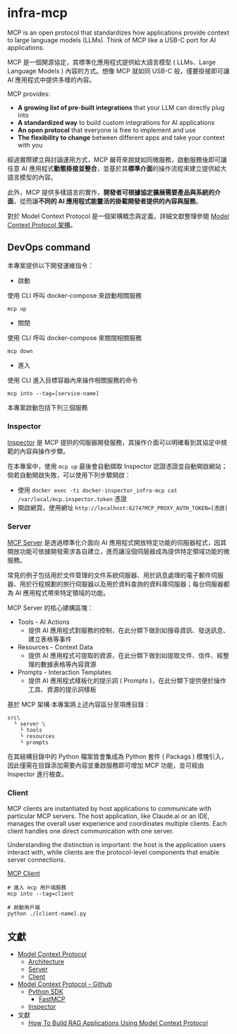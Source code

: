 # infra-mcp

MCP is an open protocol that standardizes how applications provide context to large language models (LLMs). Think of MCP like a USB-C port for AI applications.

MCP 是一個開源協定，其標準化應用程式提供給大語言模型 ( LLMs、Large Language Models ) 內容的方式。想像 MCP 就如同 USB-C 般，僅要掛接即可讓 AI 應用程式中提供多樣的內容。

MCP provides:
+ **A growing list of pre-built integrations** that your LLM can directly plug into
+ **A standardized way** to build custom integrations for AI applications
+ **An open protocol** that everyone is free to implement and use
+ **The flexibility to change** between different apps and take your context with you

經過實際建立與討論運用方式，MCP 嚴苛來說就如同微服務，啟動服務後即可讓任意 AI 應用程式**動態掛接並整合**，並基於其**標準介面**的操作流程來建立提供給大語言模型的內容。

此外，MCP 提供多樣語言的實作，**開發者可根據協定擴展需要產品與系統的介面**，從而讓**不同的 AI 應用程式能靈活的掛載開發者提供的內容與服務**。

對於 Model Context Protocol 是一個架構概念與定義，詳細文獻整理參閱 [Model Context Protocol 架構](./docs/mcp-architecture.md)。

## DevOps command

本專案提供以下開發運維指令：

+ 啟動

使用 CLI 呼叫 docker-compose 來啟動相關服務

```
mcp up
```

+ 關閉

使用 CLI 呼叫 docker-compose 來關閉相關服務

```
mcp down
```

+ 進入

使用 CLI 進入目標容器內來操作相關服務的命令

```
mcp into --tag=[service-name]
```

本專案啟動包括下列三個服務

### Inspector

[Inspector](https://modelcontextprotocol.io/legacy/tools/inspector) 是 MCP 提拱的伺服器開發服務，其操作介面可以明確看到其協定中規範的內容與操作步驟。

在本專案中，使用 ```mcp up``` 最後會自動擷取 Inspector 認證憑證並自動開啟網站；倘若自動開啟失敗，可以使用下列步驟開啟：

+ 使用 ```docker exec -ti docker-inspector_infra-mcp cat /var/local/mcp.inspector.token``` 憑證
+ 開啟網頁，使用網址 ```http://localhost:6274?MCP_PROXY_AUTH_TOKEN=[憑證]```

### Server

[MCP Server](https://modelcontextprotocol.io/docs/learn/server-concepts) 是透過標準化介面向 AI 應用程式開放特定功能的伺服器程式，因其開放功能可依據開發需求各自建立，進而讓沒個伺服器成為提供特定領域功能的微服務。

常見的例子包括用於文件管理的文件系統伺服器、用於訊息處理的電子郵件伺服器、用於行程規劃的旅行伺服器以及用於資料查詢的資料庫伺服器；每台伺服器都為 AI 應用程式帶來特定領域的功能。

MCP Server 的核心建構區塊：

+ Tools - AI Actions
    - 提供 AI 應用程式對服務的控制，在此分類下做到如搜尋資訊、發送訊息、建立表格等事件
+ Resources - Context Data
    - 提供 AI 應用程式可提取的資源，在此分類下做到如提取文件、信件、經整理的數據表格等內容資源
+ Prompts - Interaction Templates
    - 提供 AI 應用程式樣板化的提示詞 ( Prompts )，在此分類下提供便於操作工具、資源的提示詞樣板

基於 MCP 架構‧本專案將上述內容區分至項應目錄：

```
src\
  └ server \
    └ tools
    └ resources
    └ prompts
```

在其結構目錄中的 Python 檔案皆會集成為 Python 套件 ( Packags ) 模塊引入，因此僅需在目錄添加需要內容並重啟服務即可增加 MCP 功能，並可經由 Inspector 進行檢查。

### Client

MCP clients are instantiated by host applications to communicate with particular MCP servers. The host application, like Claude.ai or an IDE, manages the overall user experience and coordinates multiple clients. Each client handles one direct communication with one server.

Understanding the distinction is important: the host is the application users interact with, while clients are the protocol-level components that enable server connections.

[MCP Client](https://modelcontextprotocol.io/docs/learn/server-concepts)

```
# 進入 mcp 用戶端服務
mcp into --tag=client

# 啟動用戶端
python ./[client-name].py
```

## 文獻

+ [Model Context Protocol](https://modelcontextprotocol.io/docs/getting-started/intro/)
    - [Architecture](https://modelcontextprotocol.io/docs/learn/architecture)
    - [Server](https://modelcontextprotocol.io/docs/learn/server-concepts)
    - [Client](https://modelcontextprotocol.io/docs/learn/client-concepts)
+ [Model Context Protocol - Github](https://github.com/modelcontextprotocol)
    - [Python SDK](https://github.com/modelcontextprotocol/python-sdk)
        + [FastMCP](https://github.com/jlowin/fastmcp)
    - [Inspector](https://github.com/modelcontextprotocol/inspector)
+ 文獻
    - [How To Build RAG Applications Using Model Context Protocol](https://thenewstack.io/how-to-build-rag-applications-using-model-context-protocol/)
